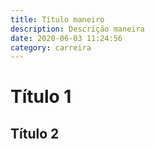 ```yaml
---
title: Título maneiro
description: Descrição maneira
date: 2020-06-03 11:24:56
category: carreira
---
```

# Título 1

## Título 2